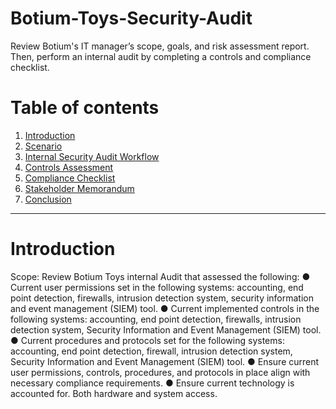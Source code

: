 # Botium-Toys-Security-Audit

Review Botium's IT manager’s scope, goals, and risk assessment report. Then, perform an internal audit by completing a controls and compliance checklist. 

# Table of contents

1. [Introduction](#introduction)
2. [Scenario](#scenario)
3. [Internal Security Audit Workflow](#workflow)
4. [Controls Assessment](#control-assessment)
5. [Compliance Checklist](#compliance-checklist)
6. [Stakeholder Memorandum](#stakeholder-memo)
7. [Conclusion](#conclusion)

----------
# Introduction <a name="introduction">

Scope: Review Botium Toys internal Audit that assessed the following:
  ● Current user permissions set in the following systems: accounting, end point
    detection, firewalls, intrusion detection system, security information and event
    management (SIEM) tool.
  ● Current implemented controls in the following systems: accounting, end point
    detection, firewalls, intrusion detection system, Security Information and Event
    Management (SIEM) tool.
  ● Current procedures and protocols set for the following systems: accounting,
    end point detection, firewall, intrusion detection system, Security Information
    and Event Management (SIEM) tool.
  ● Ensure current user permissions, controls, procedures, and protocols in place
    align with necessary compliance requirements.
  ● Ensure current technology is accounted for. Both hardware and system access.

